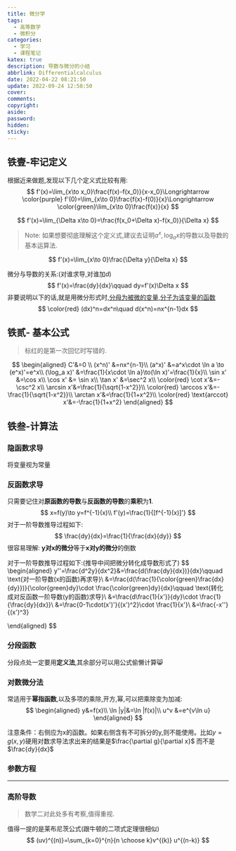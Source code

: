 ```yaml
---
title: 微分学
tags:
  - 高等数学
  - 微积分
categories:
  - 学习
  - 课程笔记
katex: true
description: 导数与微分的小结
abbrlink: Differentialcalculus
date: 2022-04-22 08:21:50
update: 2022-09-24 12:58:50
cover:
comments:
copyright:
aside:
password:
hidden:
sticky:
---
```


<!-- > 此文从属于 紫晶-**铁石计划**,旨在对导数与微分学进行总结,以及~~畅想~~. -->

## 铁壹-牢记定义

根据近来做题,发现以下几个定义式比较有用:
$$
f'(x)=\lim_{x\to x_0}\frac{f(x)-f(x_0)}{x-x_0}\Longrightarrow \color{purple} f'(0)=\lim_{x\to 0}\frac{f(x)-f(0)}{x}\Longrightarrow \color{green}\lim_{x\to 0}\frac{f(x)}{x}
$$

$$
f'(x)=\lim_{\Delta x\to 0}=\frac{f(x_0+\Delta x)-f(x_0)}{\Delta x}
$$

> Note: 如果想要彻底理解这个定义式,建议去证明$a^x,\log_a x$的导数以及导数的基本运算法.

$$
f'(x)=\lim_{x\to 0}\frac{\Delta y}{\Delta x}
$$

微分与导数的关系:(对谁求导,对谁加$d$)
$$
f'(x)=\frac{dy}{dx}\qquad dy=f'(x)\Delta x
$$
非要说明以下的话,就是用微分形式时,<u>分母为被微的变量,分子为该变量的函数</u>
$$
\color{red} (dx)^n=dx^n\quad d(x^n)=nx^{n-1}dx
$$

## 铁贰- 基本公式

> 标红的是第一次回忆时写错的.

$$
\begin{aligned}
C'&=0 \\
(x^n)' &=nx^{n-1}\\
(a^x)' &=a^x\cdot \ln a \to (e^x)'=e^x\\
(\log_a x)' &=\frac{1}{x\cdot \ln a}\to(\ln x)'=\frac{1}{x}\\
\sin x' &=\cos x\\
\cos x' &= \sin x\\
\tan x' &=\sec^2 x\\
\color{red} \cot x'&=-\csc^2 x\\
\arcsin x'&=\frac{1}{\sqrt{1-x^2}}\\
\color{red} \arccos x'&=-\frac{1}{\sqrt{1-x^2}}\\
\arctan x'&=\frac{1}{1+x^2}\\
\color{red} \text{arccot} x'&=-\frac{1}{1+x^2}
\end{aligned}
$$



## 铁叁-计算法

### 隐函数求导

将变量视为常量

### 反函数求导

只需要记住对**原函数的导数**与**反函数的导数**的**乘积**为**1**.
$$
x=f(y)\to y=f^{-1}(x)\\
f'(y)=\frac{1}{[f^{-1}(x)]'}
$$
对于一阶导数推导过程如下:
$$
\frac{dy}{dx}=\frac{1}{\frac{dx}{dy}}
$$
很容易理解: **y对x的微分**等于**x对y的微分**的倒数

对于一阶导数推导过程如下:(推导中间把微分转化成导数形式了)
$$
\begin{aligned}
y''=\frac{d^2y}{dx^2}&=\frac{d(\frac{dy}{dx})}{dx}\qquad \text{对一阶导数(x的函数)再求导}\\
&=\frac{d(\frac{1}{\color{green}\frac{dx}{dy}})}{\color{green}dy}\cdot \frac{\color{green}dy}{dx}\qquad \text{转化成对反函数一阶导数(y的函数)求导}\\
&=\frac{d\frac{1}{x'}}{dy}\cdot \frac{1}{\frac{dy}{dx}}\\
&=\frac{0-1\cdot(x')'}{(x')^2}\cdot \frac{1}{x'}\\
&=\frac{-x''}{(x')^3}

\end{aligned}
$$

### 分段函数

分段点处一定要用**定义法**,其余部分可以用公式偷懒计算:smile_cat:

### 对数微分法

常适用于**幂指函数**,以及多项的乘除,开方,幂,可以把乘除变为加减:
$$
\begin{aligned}
y&=f(x)\\
\ln |y|&=\ln |f(x)|\\
u^v &=e^{v\ln u}
\end{aligned}
$$

注意条件：右侧应为x的函数。如果右侧含有不可拆分的y,则不能使用。比如$y=g(x,y)$硬用对数求导法求出来的结果是$\frac{\partial g}{\partial x}$ 而不是$\frac{dy}{dx}$

### 参数方程

---

### 高阶导数

> 数学二对此处多有考察,值得重视.

值得一提的是莱布尼茨公式(跟牛顿的二项式定理很相似)
$$
(uv)^{(n)}=\sum_{k=0}^{n}{n \choose k}v^{(k)} u^{(n-k)}
$$

